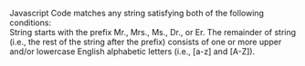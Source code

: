 Javascript Code matches any string  satisfying both of the following conditions:	
	String  starts with the prefix Mr., Mrs., Ms., Dr., or Er.
	The remainder of string  (i.e., the rest of the string after the prefix) consists of one or more upper and/or lowercase English alphabetic letters (i.e., [a-z] and [A-Z]).